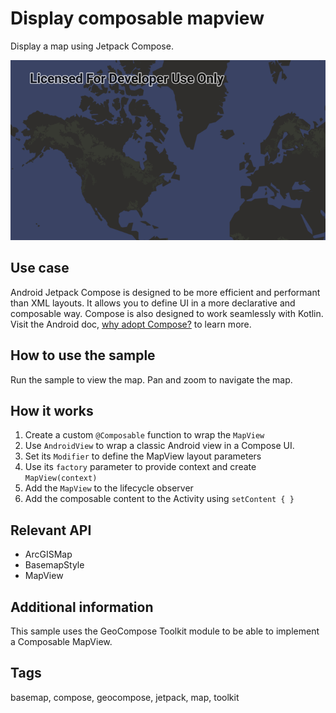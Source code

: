 # Display composable mapview

Display a map using Jetpack Compose.

![Image of display composable mapview](display-composable-mapview.png)

## Use case

Android Jetpack Compose is designed to be more efficient and performant than XML layouts. It allows you to define UI in a more declarative and composable way. Compose is also designed to work seamlessly with Kotlin. Visit the Android doc, [why adopt Compose?](https://developer.android.com/jetpack/compose/why-adopt) to learn more.

## How to use the sample

Run the sample to view the map. Pan and zoom to navigate the map.

## How it works

1. Create a custom `@Composable` function to wrap the `MapView`
2. Use `AndroidView` to wrap a classic Android view in a Compose UI.
3. Set its `Modifier` to define the MapView layout parameters
4. Use its `factory` parameter to provide context and create `MapView(context)`
5. Add the `MapView` to the lifecycle observer
6. Add the composable content to the Activity using `setContent { }`

## Relevant API

* ArcGISMap
* BasemapStyle
* MapView

## Additional information

This sample uses the GeoCompose Toolkit module to be able to implement a Composable MapView.

## Tags

basemap, compose, geocompose, jetpack, map, toolkit
